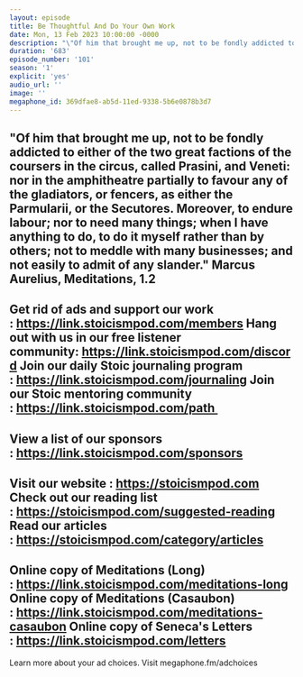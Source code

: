 ```yaml
---
layout: episode
title: Be Thoughtful And Do Your Own Work
date: Mon, 13 Feb 2023 10:00:00 -0000
description: "\"Of him that brought me up, not to be fondly addicted to either of the two great factions of the coursers in the circus, called Prasini, and Veneti: nor in the amphitheatre partially to favour any of the gladiators, or fencers, as either the Parmularii, or the Secutores. Moreover, to endure labour; nor to need many things; when I have anything to do, to do it myself rather than by others; not to meddle with many businesses; and not easily to admit of any slander.\" Marcus Aurelius, Meditations, 1.2\n--\nGet rid of ads and support our work :\_https://link.stoicismpod.com/members\nHang out with us in our free listener community:\_https://link.stoicismpod.com/discord\nJoin our daily Stoic journaling program :\_https://link.stoicismpod.com/journaling\nJoin our Stoic mentoring community :\_https://link.stoicismpod.com/path\_\n--\nView a list of our sponsors :\_https://link.stoicismpod.com/sponsors\n--\nVisit our website :\_https://stoicismpod.com\nCheck out our reading list :\_https://stoicismpod.com/suggested-reading\nRead our articles :\_https://stoicismpod.com/category/articles\n--\nOnline copy of Meditations (Long) :\_https://link.stoicismpod.com/meditations-long\nOnline copy of Meditations (Casaubon) :\_https://link.stoicismpod.com/meditations-casaubon\nOnline copy of Seneca's Letters :\_https://link.stoicismpod.com/letters\n--\nLearn more about your ad choices. Visit megaphone.fm/adchoices"
duration: '683'
episode_number: '101'
season: '1'
explicit: 'yes'
audio_url: ''
image: ''
megaphone_id: 369dfae8-ab5d-11ed-9338-5b6e0878b3d7
---
```


"Of him that brought me up, not to be fondly addicted to either of the two great factions of the coursers in the circus, called Prasini, and Veneti: nor in the amphitheatre partially to favour any of the gladiators, or fencers, as either the Parmularii, or the Secutores. Moreover, to endure labour; nor to need many things; when I have anything to do, to do it myself rather than by others; not to meddle with many businesses; and not easily to admit of any slander." Marcus Aurelius, Meditations, 1.2
--
Get rid of ads and support our work : https://link.stoicismpod.com/members
Hang out with us in our free listener community: https://link.stoicismpod.com/discord
Join our daily Stoic journaling program : https://link.stoicismpod.com/journaling
Join our Stoic mentoring community : https://link.stoicismpod.com/path 
--
View a list of our sponsors : https://link.stoicismpod.com/sponsors
--
Visit our website : https://stoicismpod.com
Check out our reading list : https://stoicismpod.com/suggested-reading
Read our articles : https://stoicismpod.com/category/articles
--
Online copy of Meditations (Long) : https://link.stoicismpod.com/meditations-long
Online copy of Meditations (Casaubon) : https://link.stoicismpod.com/meditations-casaubon
Online copy of Seneca's Letters : https://link.stoicismpod.com/letters
--
Learn more about your ad choices. Visit megaphone.fm/adchoices